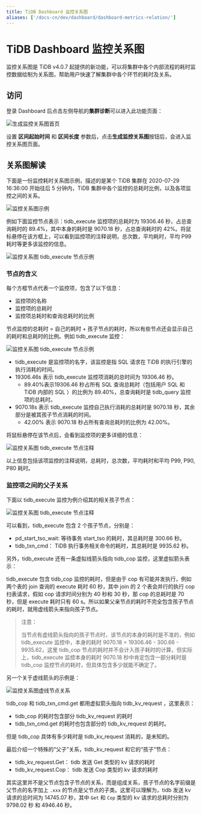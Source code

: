 ```yaml
---
title: TiDB Dashboard 监控关系图
aliases: ['/docs-cn/dev/dashboard/dashboard-metrics-relation/']
---
```


# TiDB Dashboard 监控关系图
监控关系图是 TiDB v4.0.7 起提供的新功能，可以将集群中各个内部流程的耗时监控数据绘制为关系图，帮助用户快速了解集群中各个环节的耗时及关系。

## 访问

登录 Dashboard 后点击左侧导航的**集群诊断**可以进入此功能页面：

![生成监控关系图首页](/media/dashboard/dashboard-metrics-relation-home.png)

设置 **区间起始时间** 和 **区间长度** 参数后，点击**生成监控关系图**按钮后，会进入监控关系图页面。

## 关系图解读

下面是一份监控耗时关系图示例，描述的是某个 TiDB 集群在 2020-07-29 16:36:00 开始往后 5 分钟内，TiDB 集群中各个监控的总耗时比例，以及各项监控之间的关系。

![监控关系图示例](/media/dashboard/dashboard-metrics-relation-example.png)

例如下面监控节点表示：tidb_execute 监控项的总耗时为 19306.46 秒，占总查询耗时的 89.4%，其中本身的耗时是 9070.18 秒，占总查询耗时的 42%。将鼠标悬停在该方框上，可以看到监控项的注释说明，总次数，平均耗时，平均 P99 耗时等更多该监控的信息。

![监控关系图 tidb_execute 节点示例](/media/dashboard/dashboard-metrics-relation-node-example.png)

### 节点的含义

每个方框节点代表一个监控项，包含了以下信息：

* 监控项的名称
* 监控项的总耗时
* 监控项总耗时和查询总耗时的比例

节点监控的总耗时 = 自己的耗时 + 孩子节点的耗时，所以有些节点还会显示自己的耗时和总耗时的比例。例如 tidb_execute 监控：

![监控关系图 tidb_execute 节点示例](/media/dashboard/dashboard-metrics-relation-node-example1.png)

* tidb_execute 是监控项的名字，该监控是指 SQL 请求在 TiDB 的执行引擎的执行消耗的时间。
* 19306.46s 表示 tidb_execute 监控项消耗的总时间为 19306.46 秒。
    * 89.40%表示19306.46 秒占所有 SQL 查询总耗时（包括用户 SQL 和 TiDB 内部的 SQL ）的比例为 89.40%，总查询耗时是 tidb_query 监控项的总耗时。
* 9070.18s 表示 tidb_execute 监控自己执行消耗的总耗时是 9070.18 秒，其余部分是被其孩子节点消耗的时间。
    * 42.00% 表示 9070.18 秒占所有查询总耗时的比例为 42.00%。

将鼠标悬停在该节点后，会看到监控项的更多详细的信息：

![监控关系图 tidb_execute 节点注释](/media/dashboard/dashboard-metrics-relation-node-example2.png)

以上信息包括该项监控的注释说明，总耗时，总次数，平均耗时和平均 P99, P90, P80 耗时。

### 监控项之间的父子关系

下面以 tidb_execute 监控为例介绍其的相关孩子节点：

![监控关系图 tidb_execute 节点注释](/media/dashboard/dashboard-metrics-relation-relation-example1.png)

可以看到，tidb_execute 包含 2 个孩子节点，分别是：

* pd_start_tso_wait: 等待事务 start_tso 的耗时，其总耗时是 300.66 秒。
* tidb_txn_cmd： TiDB 执行事务相关命令的耗时，其总耗时是 9935.62 秒。

另外，tidb_execute 还有一条虚拟线箭头指向 tidb_cop 监控，这里虚拟箭头表示：

tidb_execute 包含 tidb_cop 监控的耗时，但是由于 cop 有可能并发执行，例如两个表的 join 查询的 execute 耗时 60 秒，其中 join 的 2 个表会并行的执行 cop 扫表请求，假如 cop 请求时间分别为 40 秒和 30 秒，那 cop 的总耗时是 70 秒，但是 execute 耗时只有 60 s。所以如果父亲节点的耗时不完全包含孩子节点的耗时，就用虚线箭头来指向孩子节点。

>注意：
>
>当节点有虚线箭头指向的孩子节点时，该节点的本身的耗时是不准的，例如 tidb_execute 监控中，本身的耗时 9070.18 = 19306.46 - 300.66 - 9935.62，这里 tidb_cop 节点的耗时并不会计入孩子耗时的计算，但实际上，tidb_execute 监控本身的耗时 9070.18 秒中肯定包含一部分耗时是 tidb_cop 监控节点的耗时，但具体包含多少就能不确定了。

另一个关于虚线箭头的示例是：

![监控关系图虚线节点关系](/media/dashboard/dashboard-metrics-relation-relation-example2.png)

tidb_cop 和 tidb_txn_cmd.get 都用虚拟箭头指向 tidb_kv_request ，这里表示：

* tidb_cop 的耗时包含部分 tidb_kv_request 的耗时
* tidb_txn_cmd.get 的耗时也包含部分的 tidb_kv_request 的耗时。

但是 tidb_cop 具体有多少耗时是 tidb_kv_request 消耗的，是未知的。

最后介绍一个特殊的“父子”关系，tidb_kv_request 和它的“孩子”节点：

* tidb_kv_request.Get： tidb 发送 Get 类型的 kv 请求的耗时
* tidb_kv_request.Cop： tidb 发送 Cop 类型的 kv 请求的耗时

其实这里并不是父节点包含子节点的关系，而是组成关系，孩子节点的名字前缀是父节点的名字加上 `.xxx` 的节点是父节点的子类。这里可以理解为，tidb 发送 kv 请求的总时间为 14745.07 秒，其中 `Get` 和 `Cop` 类型的 kv 请求的总耗时分别为 9798.02 秒 和 4946.46 秒。
